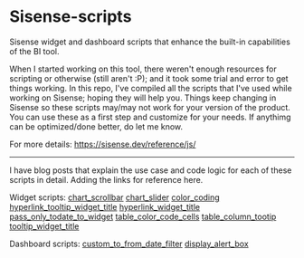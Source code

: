 # Sisense-scripts
Sisense widget and dashboard scripts that enhance the built-in capabilities of the BI tool.

When I started working on this tool, there weren't enough resources for scripting or otherwise (still aren't :P); and it took some trial and error to get things working. In this repo, I've compiled all the scripts that I've used while working on Sisense; hoping they will help you. Things keep changing in Sisense so these scripts may/may not work for your version of the product. You can use these as a first step and customize for your needs. If anythimg can be optimized/done better, do let me know.

For more details: https://sisense.dev/reference/js/

----------------------------------------------------------------------------------------------------------------------------------------------------------------

I have blog posts that explain the use case and code logic for each of these scripts in detail. 
Adding the links for reference here.

Widget scripts:
[chart_scrollbar]([url](https://www.lekhamirjankar.com/post/sisense-widget-script-add-persistent-scroll-bar))
[chart_slider]([url](https://www.lekhamirjankar.com/post/sisense-widget-script-add-persistent-slider))
[color_coding]([url](https://www.lekhamirjankar.com/post/sisense-widget-script-dynamic-color-coding-indicator-widget))
[hyperlink_tooltip_widget_title]([url](https://www.lekhamirjankar.com/post/sisense-widget-script-tooltip-widget-title))
[hyperlink_widget_title]([url](https://www.lekhamirjankar.com/post/sisense-widget-script-hyperlink-widget-title))
[pass_only_todate_to_widget]([url](https://www.lekhamirjankar.com/post/sisense-widget-script-pass-only-to-date-from-dashboard-calendar-filter-to-the-widget))
[table_color_code_cells]([url](https://www.lekhamirjankar.com/post/sisense-widget-script-color-code-cells-in-table-widget))
[table_column_tootip]([url](https://www.lekhamirjankar.com/post/sisense-widget-script-tooltip-table-column))
[tooltip_widget_title]([url](https://www.lekhamirjankar.com/post/sisense-widget-script-tooltip-widget-title))

Dashboard scripts:
[custom_to_from_date_filter]([url](https://www.lekhamirjankar.com/post/sisense-widget-script-pass-only-to-date-from-dashboard-calendar-filter-to-the-widget))
[display_alert_box]([url](https://www.lekhamirjankar.com/post/sisense-dashboard-display-alert-box))
